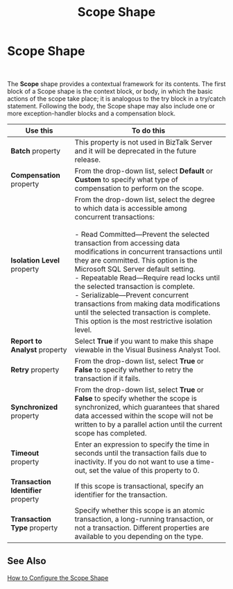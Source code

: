 ﻿---
title: Scope Shape
TOCTitle: Scope Shape
ms:assetid: ff3a3a49-526b-4e54-8071-ba82c801a281
ms:mtpsurl: https://msdn.microsoft.com/en-us/library/Aa562165(v=BTS.80)
ms:contentKeyID: 51533825
ms.date: 08/30/2017
mtps_version: v=BTS.80
f1_keywords:
- bts10.orch.shape.scope
---

# Scope Shape

 

The **Scope** shape provides a contextual framework for its contents. The first block of a Scope shape is the context block, or body, in which the basic actions of the scope take place; it is analogous to the try block in a try/catch statement. Following the body, the Scope shape may also include one or more exception-handler blocks and a compensation block.

<table>
<thead>
<tr class="header">
<th>Use this</th>
<th>To do this</th>
</tr>
</thead>
<tbody>
<tr class="odd">
<td><strong>Batch</strong> property</td>
<td>This property is not used in BizTalk Server and it will be deprecated in the future release.</td>
</tr>
<tr class="even">
<td><strong>Compensation</strong> property</td>
<td>From the drop-down list, select <strong>Default</strong> or <strong>Custom</strong> to specify what type of compensation to perform on the scope.</td>
</tr>
<tr class="odd">
<td><strong>Isolation Level</strong> property</td>
<td>From the drop-down list, select the degree to which data is accessible among concurrent transactions:<br />
<br />
- Read Committed—Prevent the selected transaction from accessing data modifications in concurrent transactions until they are committed. This option is the Microsoft SQL Server default setting.<br />
- Repeatable Read—Require read locks until the selected transaction is complete.<br />
- Serializable—Prevent concurrent transactions from making data modifications until the selected transaction is complete. This option is the most restrictive isolation level.</td>
</tr>
<tr class="even">
<td><strong>Report to Analyst</strong> property</td>
<td>Select <strong>True</strong> if you want to make this shape viewable in the Visual Business Analyst Tool.</td>
</tr>
<tr class="odd">
<td><strong>Retry</strong> property</td>
<td>From the drop-down list, select <strong>True</strong> or <strong>False</strong> to specify whether to retry the transaction if it fails.</td>
</tr>
<tr class="even">
<td><strong>Synchronized</strong> property</td>
<td>From the drop-down list, select <strong>True</strong> or <strong>False</strong> to specify whether the scope is synchronized, which guarantees that shared data accessed within the scope will not be written to by a parallel action until the current scope has completed.</td>
</tr>
<tr class="odd">
<td><strong>Timeout</strong> property</td>
<td>Enter an expression to specify the time in seconds until the transaction fails due to inactivity. If you do not want to use a time-out, set the value of this property to 0.</td>
</tr>
<tr class="even">
<td><strong>Transaction Identifier</strong> property</td>
<td>If this scope is transactional, specify an identifier for the transaction.</td>
</tr>
<tr class="odd">
<td><strong>Transaction Type</strong> property</td>
<td>Specify whether this scope is an atomic transaction, a long-running transaction, or not a transaction. Different properties are available to you depending on the type.</td>
</tr>
</tbody>
</table>


## See Also

[How to Configure the Scope Shape](https://msdn.microsoft.com/en-us/library/aa559692\(v=bts.80\))

